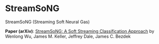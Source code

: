 # StreamSoNG
StreamSoNG (Streaming Soft Neural Gas)

**Paper (arXiv)**: [StreamSoNG: A Soft Streaming Classification Approach](https://arxiv.org/abs/2010.00635) by Wenlong Wu, James M. Keller, Jeffrey Dale, James C. Bezdek